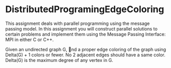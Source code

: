 # DistributedProgramingEdgeColoring

This assignment deals with parallel programming using the message passing model. In this assignment
you will construct parallel solutions to certain problems and implement them using the Message Passing
Interface: MPI in either C or C++.

Given an undirected graph G, nd a proper edge coloring of the graph using Delta(G) + 1 colors or fewer.
No 2 adjacent edges should have a same color. Delta(G) is the maximum degree of any vertex in G.
